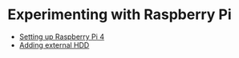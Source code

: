 # Experimenting with Raspberry Pi

- [Setting up Raspberry Pi 4](./raspberry-pi-4-setup.md)
- [Adding external HDD](./adding-ext-hdd.md)
